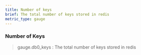 ```yaml
---
title: Number of keys
brief: The total number of keys stored in redis
metric_type: gauge
---
```


### Number of Keys

> gauge.db0_keys : The total number of keys stored in redis

